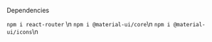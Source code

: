 Dependencies

``npm i react-router`` \n
``npm i @material-ui/core``\n
``npm i @material-ui/icons``\n